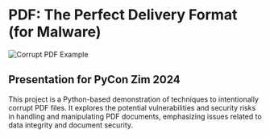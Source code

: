 # PDF: The Perfect Delivery Format (for Malware)

![Corrupt PDF Example](./assets/corrupt%20PDF.jpeg)

## Presentation for PyCon Zim 2024

This project is a Python-based demonstration of techniques to intentionally corrupt PDF files. It explores the potential vulnerabilities and security risks in handling and manipulating PDF documents, emphasizing issues related to data integrity and document security.

